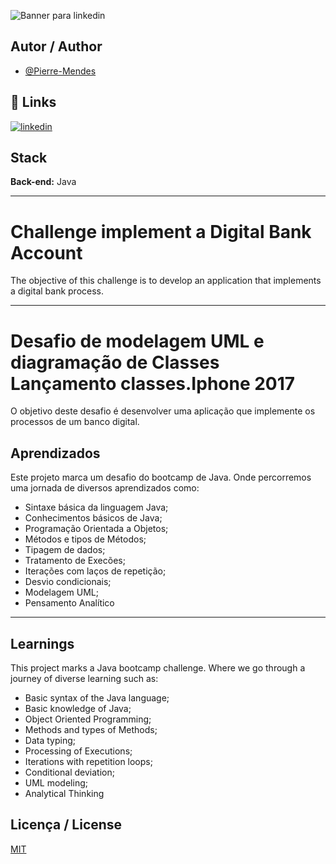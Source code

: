 ![Banner para linkedin](https://github.com/Pierre-Mendes/First-Challenge-Bootcamp-Java-DIO/assets/63386178/da4a13ca-375c-4546-99e5-034786980e47)

## Autor / Author

- [@Pierre-Mendes](https://www.github.com/Pierre-Mendes)

## 🔗 Links
[![linkedin](https://img.shields.io/badge/linkedin-0A66C2?style=for-the-badge&logo=linkedin&logoColor=white)](https://www.linkedin.com/in/pierremendess/)

## Stack

**Back-end:** Java

---

# Challenge implement a Digital Bank Account

The objective of this challenge is to develop an application that implements a digital bank process.

---

# Desafio de modelagem UML e diagramação de Classes Lançamento classes.Iphone 2017

O objetivo deste desafio é desenvolver uma aplicação que implemente os processos de um banco digital.

## Aprendizados

Este projeto marca um desafio do bootcamp de Java. Onde percorremos uma jornada de diversos aprendizados como:

- Sintaxe básica da linguagem Java;
- Conhecimentos básicos de Java;
- Programação Orientada a Objetos;
- Métodos e tipos de Métodos;
- Tipagem de dados;
- Tratamento de Execões;
- Iterações com laços de repetição;
- Desvio condicionais;
- Modelagem UML;
- Pensamento Analítico

---

## Learnings

This project marks a Java bootcamp challenge. Where we go through a journey of diverse learning such as:

- Basic syntax of the Java language;
- Basic knowledge of Java;
- Object Oriented Programming;
- Methods and types of Methods;
- Data typing;
- Processing of Executions;
- Iterations with repetition loops;
- Conditional deviation;
- UML modeling;
- Analytical Thinking


## Licença / License

[MIT](https://choosealicense.com/licenses/mit/)